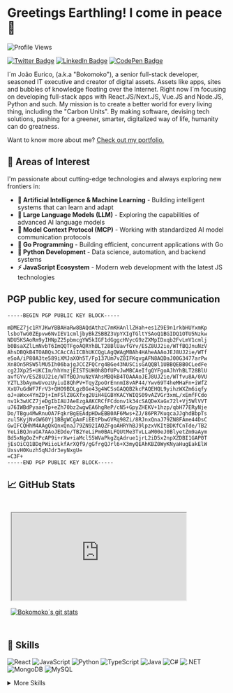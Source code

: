 # Greetings Earthling! I come in peace 👋

![Profile Views](https://komarev.com/ghpvc/?username=bokomoko&label=Profile%20views&color=0e75b6&style=flat)

[![Twitter Badge](https://img.shields.io/badge/Twitter-Profile-informational?style=flat&logo=twitter&logoColor=white&color=1CA2F1)](https://twitter.com/Bokomoko)
[![LinkedIn Badge](https://img.shields.io/badge/LinkedIn-Profile-informational?style=flat&logo=linkedin&logoColor=white&color=0D76A8)](https://www.linkedin.com/in/joaoeurico/)
[![CodePen Badge](https://img.shields.io/badge/CodePen-Profile-informational?style=flat&logo=codepen&logoColor=white&color=black)](https://codepen.io/bokomoko)

I´m João Eurico, (a.k.a "Bokomoko"), a senior full-stack developer, seasoned IT executive and creator of digital assets. Assets like apps, sites and bubbles of knowledge floating over the Internet. Right now I´m focusing on developing full-stack apps with React.JS/Next.JS, Vue.JS and Node.JS, Python and such. My mission is to create a better world for every living thing, including the "Carbon Units". By making software, devising tech solutions, pushing for a greener, smarter, digitalized way of life, humanity can do greatness.

Want to know more about me? [Check out my portfolio.](https://ipfs.io/ipfs/QmVSZjRqioiPaTNgxEbqkpLm9m27XLVkbngtybfUumEFsf)

## 🚀 Areas of Interest

I'm passionate about cutting-edge technologies and always exploring new frontiers in:

- **🤖 Artificial Intelligence & Machine Learning** - Building intelligent systems that can learn and adapt
- **🧠 Large Language Models (LLM)** - Exploring the capabilities of advanced AI language models
- **🔗 Model Context Protocol (MCP)** - Working with standardized AI model communication protocols
- **🐹 Go Programming** - Building efficient, concurrent applications with Go
- **🐍 Python Development** - Data science, automation, and backend systems
- **⚡ JavaScript Ecosystem** - Modern web development with the latest JS technologies

## PGP public key, used for secure communication

```text
-----BEGIN PGP PUBLIC KEY BLOCK-----

mDMEZ7jc1RYJKwYBBAHaRw8BAQdAthzC7mKHAnllZHah+es1Z9E9n1rkbHUYxmKp
lsboTwG0ZEpvw6NvIEV1cmljbyBkZSBBZ3VpYXIgTGltYSAoQ1BGIDQ1OTU5Nzkw
NDU5KSAoRm9yIHNpZ25pbmcgYW5kIGF1dGggcHVycG9zZXMpIDxqb2FvLmV1cmlj
b0BsaXZlLmNvbT6ImQQTFgoAQRYhBLT28BlUavfGYv/ESZ8UJ2ie/WTfBQJnuNzV
AhsDBQkB4TOABQsJCAcCAiICBhUKCQgLAgQWAgMBAh4HAheAAAoJEJ8UJ2ie/WTf
eSoA/iP80A3te589iXMJaXOh5T/Fp137Um7vZ8IFKqvgAFN8AQDaJ00G3477arPw
Xn8On5RSW5lMU5Ih06bajgJCCZFQCrg4BGe43NUSCisGAQQBl1UBBQEBB0CLedFe
cg2JXp25+UKCIm/hhYmzjEISTSUH0h8DfUPvJwMBCAeIfgQYFgoAJhYhBLT28BlU
avfGYv/ESZ8UJ2ie/WTfBQJnuNzVAhsMBQkB4TOAAAoJEJ8UJ2ie/WTfvu8A/0VU
YZTL3bAymwUvozUyiuI8QhPV+TqyZpoOrEnnmI8vAP44/Ywv69T4heMHaFn+iWfZ
XxU7uGdWF7FrV3+QHO9BDLgzBGe43g4WCSsGAQQB2kcPAQEHQL9yihzWXZm6iqfy
oJ+aWxx4YmZDj+ImFSlZ8GXfxg2UiH4EGBYKACYWIQS09vAZVGr3xmL/xEmfFCdo
nv1k3wUCZ7jeDgIbIAUJAeEzgAAKCRCfFCdonv1k34cSAQDeXaGx72l+Vj5WlVVT
u76IWBdPyaaeTp+eZh70bz2wgwEA6hgReP/cN5+GpyZHEKV+1hzp/qbH77ERyNje
Do/TBgu4MwRnuOA7FgkrBgEEAdpHDwEBB0AF6Mws+ZJ/86PR7KugcaJJghdBbpTs
zul5KyjNvGW60Yj1BBgWCgAmFiEEtPbwGVRq98Zi/8RJnxQnaJ79ZN8FAme44DsC
GwIFCQHhM4AAgQkQnxQnaJ79ZN92IAQZFgoAHRYhBJ9lpzxVKItBDKfCnTde/TB2
YeLiBQJnuOA7AAoJEDde/TB2YeLiPm0BALFQUtMe3TvLLaM00eJ0BlyetZm9aAym
Bd5xNgOoZ+PcAP9i+rXw+iaMcl55WVaPkgZqAdrue1jrL2iD5x2npXZDBI1GAP0T
jEsOiCQ1BDqPWiioLkfArXQf9/gGfrgQJrl6+X3myQEAhKBZ0WyKNyaHugEakElW
UxsvH0Kuzh5qNJdr3eyNxgU=
=C3F+
-----END PGP PUBLIC KEY BLOCK-----
```

## &#x1f4c8; GitHub Stats

<br>

<a href="https://certificates.digitalinnovation.one/E000C23B">
    <iframe src="https://certificates.digitalinnovation.one/E000C23B"
            width="400" height="200"
            style="margin:0.5rem">
    </iframe>
</a>

<a href="https://github.com/bokomoko">
  <img align="center" style="margin:0.5rem" src="https://github-readme-stats.vercel.app/api?username=bokomoko&show_icons=true&line_height=27&count_private=true&title_color=ffffff&text_color=c9cacc&icon_color=4AB097&bg_color=1A2B34" alt="Bokomoko´s git stats" />
</a>

<br>
<br>

## 💼 Skills

![React](https://img.shields.io/badge/Code-React-informational?style=flat&logo=react&logoColor=white&color=4AB197)
![JavaScript](https://img.shields.io/badge/Code-JavaScript-informational?style=flat&logo=JavaScript&logoColor=white&color=4AB197)
![Python](https://img.shields.io/badge/Code-Python-informational?style=flat&logo=Python&logoColor=white&color=4AB197)
![TypeScript](https://img.shields.io/badge/Code-TypeScript-informational?style=flat&logo=TypeScript&logoColor=white&color=4AB197)
![Java](https://img.shields.io/badge/Code-Java-informational?style=flat&logo=Java&logoColor=white&color=4AB197)
![C#](https://img.shields.io/badge/Code-CSharp-informational?style=flat&logo=c-sharp&logoColor=white&color=4AB197)
![.NET](https://img.shields.io/badge/Code-.NET-informational?style=flat&logo=.net&logoColor=white&color=4AB197)
![MongoDB](https://img.shields.io/badge/Code-MongoDB-informational?style=flat&logo=MongoDB&logoColor=white&color=4AB197)
![MySQL](https://img.shields.io/badge/Code-MySQL-informational?style=flat&logo=MySQL&logoColor=white&color=4AB197)

<details>
<summary>More Skills</summary>
<br>

![CSS](https://img.shields.io/badge/Style-CSS-informational?style=flat&logo=css3&logoColor=white&color=4AB197)
![Tailwind](https://img.shields.io/badge/Style-Tailwind-informational?style=flat&logo=Tailwind-CSS&logoColor=white&color=4AB197)
![Sass](https://img.shields.io/badge/Style-Sass-informational?style=flat&logo=Sass&logoColor=white&color=4AB197)

<br>

![Mocha](https://img.shields.io/badge/Test-Mocha-informational?style=flat&logo=Mocha&logoColor=white&color=4AB197)

<br>

![Docker](https://img.shields.io/badge/Tools-Docker-informational?style=flat&logo=docker&logoColor=white&color=4AB197)
![NGINX](https://img.shields.io/badge/Tools-NGINX-informational?style=flat&logo=nginx&logoColor=white&color=4AB197)
![Netlify](https://img.shields.io/badge/Tools-Netlify-informational?style=flat&logo=Netlify&logoColor=white&color=4AB197)
![GitHub Actions](https://img.shields.io/badge/Tools-Actions-informational?style=flat&logo=github-actions&logoColor=white&color=4AB197)
![NPM](https://img.shields.io/badge/Tools-NPM-informational?style=flat&logo=npm&logoColor=white&color=4AB197)
![Insomnia](https://img.shields.io/badge/Tools-Insomnia-informational?style=flat&logo=Insomnia&logoColor=white&color=4AB197)
![Postman](https://img.shields.io/badge/Tools-Postman-informational?style=flat&logo=Postman&logoColor=white&color=4AB197)
![GitHub](https://img.shields.io/badge/Tools-GitHub-informational?style=flat&logo=GitHub&logoColor=white&color=4AB197)
![GitLab](https://img.shields.io/badge/Tools-GitLab-informational?style=flat&logo=GitLab&logoColor=white&color=4AB197)
![Bitbucket](https://img.shields.io/badge/Tools-Bitbucket-informational?style=flat&logo=Bitbucket&logoColor=white&color=4AB197)
![Jira](https://img.shields.io/badge/Tools-Jira-informational?style=flat&logo=Jira-Software&logoColor=white&color=4AB197)
